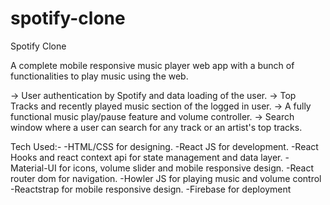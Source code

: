 # spotify-clone
Spotify Clone

A complete mobile responsive music player web app with a bunch of functionalities to play music using the web.

-> User authentication by Spotify and data loading of the user.
-> Top Tracks and recently played music section of the logged in user.
-> A fully functional music play/pause feature and volume controller.
-> Search window where a user can search for any track or an artist's top tracks.

Tech Used:-
-HTML/CSS for designing.
-React JS for development.
-React Hooks and react context api for state management and data layer.
-Material-UI for icons, volume slider and mobile responsive design.
-React router dom for navigation.
-Howler JS for playing music and volume control
-Reactstrap for mobile responsive design.
-Firebase for deployment

